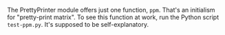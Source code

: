 The PrettyPrinter module offers just one function, `ppm`.
That's an initialism for "pretty-print matrix".
To see this function at work, run the Python script `test-ppm.py`.
It's supposed to be self-explanatory.
